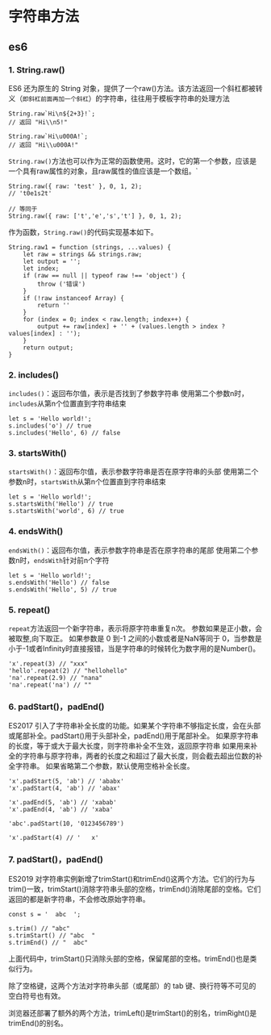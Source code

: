 #  字符串方法

## 



## es6

### 1. String.raw()

ES6 还为原生的 String 对象，提供了一个raw()方法。该方法返回一个斜杠都被转义（`即斜杠前面再加一个斜杠`）的字符串，往往用于模板字符串的处理方法

```
String.raw`Hi\n${2+3}!`;
// 返回 "Hi\\n5!"

String.raw`Hi\u000A!`;
// 返回 "Hi\\u000A!"
```

`String.raw()`方法也可以作为正常的函数使用。这时，它的第一个参数，应该是一个具有raw属性的对象，且raw属性的值应该是一个数组。`

```
String.raw({ raw: 'test' }, 0, 1, 2);
// 't0e1s2t'

// 等同于
String.raw({ raw: ['t','e','s','t'] }, 0, 1, 2);
```

作为函数，`String.raw()`的代码实现基本如下。

```
String.raw1 = function (strings, ...values) {
    let raw = strings && strings.raw;
    let output = '';
    let index;
    if (raw == null || typeof raw !== 'object') {
        throw ('错误')
    }
    if (!raw instanceof Array) {
        return ''
    }
    for (index = 0; index < raw.length; index++) {
        output += raw[index] + '' + (values.length > index ? values[index] : '');
    }
    return output;
}
```


### 2. includes()

`includes()`：返回布尔值，表示是否找到了参数字符串
使用第二个参数n时，`includes`从第n个位置直到字符串结束

```
let s = 'Hello world!';
s.includes('o') // true
s.includes('Hello', 6) // false
```

### 3. startsWith()

`startsWith()`：返回布尔值，表示参数字符串是否在原字符串的头部
使用第二个参数n时，`startsWith`从第n个位置直到字符串结束

```
let s = 'Hello world!';
s.startsWith('Hello') // true
s.startsWith('world', 6) // true
```

### 4. endsWith()

`endsWith()`：返回布尔值，表示参数字符串是否在原字符串的尾部
使用第二个参数n时，`endsWith`针对前n个字符

```
let s = 'Hello world!';
s.endsWith('Hello') // false
s.endsWith('Hello', 5) // true
```

### 5. repeat()
`repeat`方法返回一个新字符串，表示将原字符串重复n次。
参数如果是正小数，会被取整,向下取正。
如果参数是 0 到-1 之间的小数或者是NaN等同于 0，当参数是小于-1或者Infinity时直接报错，当是字符串的时候转化为数字用的是Number()。


```
'x'.repeat(3) // "xxx"
'hello'.repeat(2) // "hellohello"
'na'.repeat(2.9) // "nana"
'na'.repeat('na') // ""

```


### 6. padStart()，padEnd()

ES2017 引入了字符串补全长度的功能。如果某个字符串不够指定长度，会在头部或尾部补全。padStart()用于头部补全，padEnd()用于尾部补全。
如果原字符串的长度，等于或大于最大长度，则字符串补全不生效，返回原字符串
如果用来补全的字符串与原字符串，两者的长度之和超过了最大长度，则会截去超出位数的补全字符串。
如果省略第二个参数，默认使用空格补全长度。



```
'x'.padStart(5, 'ab') // 'ababx'
'x'.padStart(4, 'ab') // 'abax'

'x'.padEnd(5, 'ab') // 'xabab'
'x'.padEnd(4, 'ab') // 'xaba'

'abc'.padStart(10, '0123456789')

'x'.padStart(4) // '   x'

```


### 7. padStart()，padEnd()
ES2019 对字符串实例新增了trimStart()和trimEnd()这两个方法。它们的行为与trim()一致，trimStart()消除字符串头部的空格，trimEnd()消除尾部的空格。它们返回的都是新字符串，不会修改原始字符串。

```
const s = '  abc  ';

s.trim() // "abc"
s.trimStart() // "abc  "
s.trimEnd() // "  abc"
```
上面代码中，trimStart()只消除头部的空格，保留尾部的空格。trimEnd()也是类似行为。

除了空格键，这两个方法对字符串头部（或尾部）的 tab 键、换行符等不可见的空白符号也有效。

浏览器还部署了额外的两个方法，trimLeft()是trimStart()的别名，trimRight()是trimEnd()的别名。


